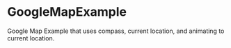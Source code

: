 # GoogleMapExample
Google Map Example that uses compass, current location, and animating to current location.
